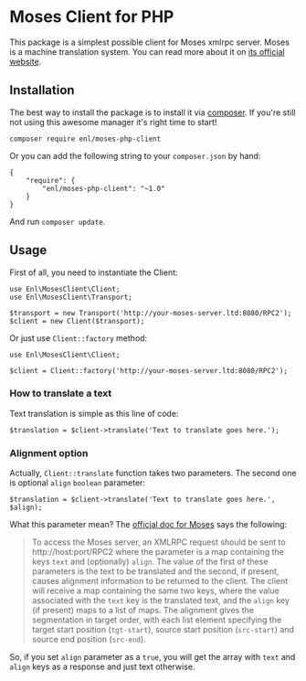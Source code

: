 Moses Client for PHP
====================

This package is a simplest possible client for Moses xmlrpc server. Moses is a machine translation system. 
You can read more about it on [its official website](http://statmt.org/moses).

Installation
----------------

The best way to install the package is to install it via [composer](http://getcomposer.org). If you're still not using this awesome manager it's right time to start!


    composer require enl/moses-php-client

Or you can add the following string to your `composer.json` by hand:

    {
        "require": {
            "enl/moses-php-client": "~1.0"
        }
    }

And run `composer update`.

Usage
-----------------

First of all, you need to instantiate the Client:

    use Enl\MosesClient\Client;
    use Enl\MosesClient\Transport;

    $transport = new Transport('http://your-moses-server.ltd:8080/RPC2');
    $client = new Client($transport);

Or just use `Client::factory` method:

    use Enl\MosesClient\Client;

    $client = Client::factory('http://your-moses-server.ltd:8080/RPC2');


### How to translate a text ###

Text translation is simple as this line of code:

    $translation = $client->translate('Text to translate goes here.');

### Alignment option ###

Actually, `Client::translate` function takes two parameters. The second one is optional `align` `boolean` parameter:

    $translation = $client->translate('Text to translate goes here.', $align);

What this parameter mean? The [official doc for Moses](http://www.statmt.org/moses/?n=Advanced.Moses) says the following:

> To access the Moses server, an XMLRPC request should be sent to http://host:port/RPC2 where the parameter is a map containing the keys `text` and (optionally) `align`. The value of the first of these parameters is the text to be translated and the second, if present, causes alignment information to be returned to the client. The client will receive a map containing the same two keys, where the value associated with the `text` key is the translated text, and the `align` key (if present) maps to a list of maps. The alignment gives the segmentation in target order, with each list element specifying the target start position (`tgt-start`), source start position (`src-start`) and source end position (`src-end`).

So, if you set `align` parameter as a `true`, you will get the array with `text` and `align` keys as a response and just text otherwise.





